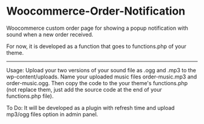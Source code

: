 # Woocommerce-Order-Notification

Woocommerce custom order page for showing a popup notification with sound when a new order received. 

For now, it is developed as a function that goes to functions.php of your theme.

---

Usage: Upload your two versions of your sound file as .ogg and .mp3 to the wp-content/uploads. Name your uploaded music files order-music.mp3 and order-music.ogg. Then copy the code to the your theme's functions.php (not replace them, just add the source code at the end of your functions.php file).


To Do: It will be developed as a plugin with refresh time and upload mp3/ogg files option in admin panel.
